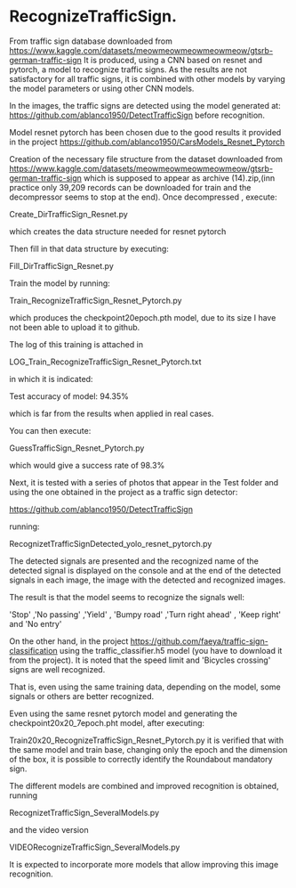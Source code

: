 # RecognizeTrafficSign.

From traffic sign database downloaded from https://www.kaggle.com/datasets/meowmeowmeowmeowmeow/gtsrb-german-traffic-sign
It is produced, using a CNN based on resnet and pytorch, a model to recognize traffic signs.
As the results are not satisfactory for all traffic signs, it is combined with other models by varying the model parameters or using other CNN models.

In the images, the traffic signs are detected using the model generated at: https://github.com/ablanco1950/DetectTrafficSign before recognition.

Model resnet pytorch has been chosen due to the good results it provided in the project https://github.com/ablanco1950/CarsModels_Resnet_Pytorch

Creation of the necessary file structure from the dataset downloaded from https://www.kaggle.com/datasets/meowmeowmeowmeowmeow/gtsrb-german-traffic-sign which is supposed to appear as archive (14).zip,(inn practice only 39,209 records can be downloaded for train and the decompressor seems to stop at the end). Once decompressed , execute:

Create_DirTrafficSign_Resnet.py

which creates the data structure needed for resnet pytorch

Then fill in that data structure by executing:

Fill_DirTrafficSign_Resnet.py

Train the model by running:

Train_RecognizeTrafficSign_Resnet_Pytorch.py

which produces the checkpoint20epoch.pth model, due to its size I have not been able to upload it to github.

  The log of this training is attached in

  LOG_Train_RecognizeTrafficSign_Resnet_Pytorch.txt

in which it is indicated:

Test accuracy of model: 94.35%

which is far from the results when applied in real cases.

You can then execute:

GuessTrafficSign_Resnet_Pytorch.py

  which would give a success rate of 98.3%

Next, it is tested with a series of photos that appear in the Test folder and using the one obtained in the project as a traffic sign detector:

https://github.com/ablanco1950/DetectTrafficSign


running:

RecognizetTrafficSignDetected_yolo_resnet_pytorch.py

The detected signals are presented and the recognized name of the detected signal is displayed on the console and at the end of the detected signals in each image, the image with the detected and recognized images.

The result is that the model seems to recognize the signals well:

   'Stop' ,'No passing' ,'Yield' , 'Bumpy road' ,'Turn right ahead' , 'Keep right' and 'No entry'

On the other hand, in the project https://github.com/faeya/traffic-sign-classification using the traffic_classifier.h5 model (you have to download it from the project). It is noted that the speed limit and 'Bicycles crossing' signs are well recognized.

That is, even using the same training data, depending on the model, some signals or others are better recognized.

Even using the same resnet pytorch model and generating the checkpoint20x20_7epoch.pht model, after executing:

Train20x20_RecognizeTrafficSign_Resnet_Pytorch.py it is verified that with the same model and train base, changing only the epoch and the dimension of the box, it is possible to correctly identify the Roundabout mandatory sign.

The different models are combined and improved recognition is obtained, running


RecognizetTrafficSign_SeveralModels.py


and the video version

VIDEORecognizeTrafficSign_SeveralModels.py

It is expected to incorporate more models that allow improving this image recognition.
